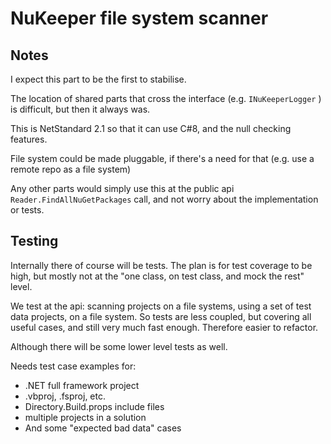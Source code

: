 # NuKeeper file system scanner

## Notes

I expect this part to be the first to stabilise.

The location of shared parts that cross the interface (e.g. `INuKeeperLogger` ) is difficult, but then it always was.

This is NetStandard 2.1 so that it can use C#8, and the null checking features.

File system could be made pluggable, if there's a need for that (e.g. use a remote repo as a file system)

Any other parts would simply use this at the public api `Reader.FindAllNuGetPackages` call, and not worry about the implementation or tests.

## Testing

Internally there of course will be tests. The plan is for test coverage to be high, but mostly not at the "one class, on test class, and mock the rest" level.

We test at the api: scanning projects on a file systems, using a set of test data projects, on a file system.
So tests are less coupled, but covering all useful cases, and still very much fast enough. Therefore easier to refactor.

Although there will be some lower level tests as well.

Needs test case examples for:

* .NET full framework project
* .vbproj, .fsproj, etc.
* Directory.Build.props include files
* multiple projects in a solution
* And some "expected bad data" cases
